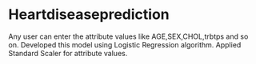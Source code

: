 # Heartdiseaseprediction
Any user can enter the attribute values like AGE,SEX,CHOL,trbtps and so on.
Developed this model using Logistic Regression algorithm.
Applied Standard Scaler for attribute values.
